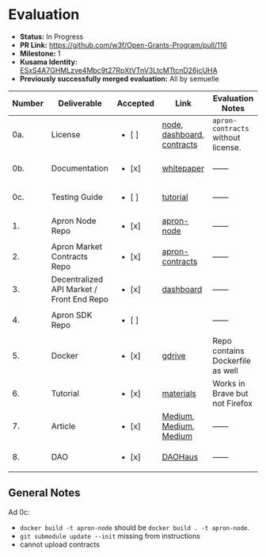 # Evaluation

- **Status:** In Progress
- **PR Link:** https://github.com/w3f/Open-Grants-Program/pull/116
- **Milestone:** 1
- **Kusama Identity:** [ESxS4A7GHMLzve4Mbc9t27RpXtVTnV3LtcMTtcnD26jcUHA](https://polkascan.io/pre/kusama/account/ESxS4A7GHMLzve4Mbc9t27RpXtVTnV3LtcMTtcnD26jcUHA)
- **Previously successfully merged evaluation:** All by semuelle

| Number | Deliverable | Accepted | Link | Evaluation Notes |
|---|---|---|---|---|
| 0a. | License | <ul><li>[ ] </li></ul> | [node](https://github.com/Apron-Network/apron-node/blob/0e732be9244afd9d5cc8fbe933a015b9d9f9266b/LICENSE), [dashboard](https://github.com/Apron-Network/dashboard-static/blob/bb3044f3f6fe3c4a18c1e941e64920e7db732771/LICENSE), [contracts]()  | `apron-contracts` without license. |
| 0b. | Documentation | <ul><li>[x] </li></ul> | [whitepaper](https://github.com/Apron-Network/materials/blob/9e34f92eda0d0a0eec68646fd1990d912631f66d/docs/Whitepaper%20.pdf) | —— |
| 0c. | Testing Guide | <ul><li>[ ] </li></ul> | [tutorial](https://github.com/Apron-Network/materials/blob/9e34f92eda0d0a0eec68646fd1990d912631f66d/tutorials/DemoTutorial.md) | —— |
| 1. | Apron Node Repo | <ul><li>[x] </li></ul> | [apron-node](https://github.com/Apron-Network/apron-node/tree/0e732be9244afd9d5cc8fbe933a015b9d9f9266b) | —— |
| 2. | Apron Market Contracts Repo | <ul><li>[x] </li></ul> | [apron-contracts](https://github.com/Apron-Network/apron-contracts/tree/cd2d75209032a50f4054ba3087421cfdda66fcb0) | —— |
| 3. | Decentralized API Market / Front End Repo | <ul><li>[x] </li></ul> | [dashboard](https://github.com/Apron-Network/dashboard-static/tree/bb3044f3f6fe3c4a18c1e941e64920e7db732771) | —— |
| 4. | Apron SDK Repo | <ul><li>[ ] </li></ul> |  | —— |
| 5. | Docker | <ul><li>[x] </li></ul> | [gdrive](https://drive.google.com/file/d/1509jfQpUawIdok7UYHr8WcY6_wB5YG8X/view) | Repo contains Dockerfile as well |
| 6. | Tutorial | <ul><li>[x] </li></ul> | [materials](https://github.com/Apron-Network/materials/blob/9e34f92eda0d0a0eec68646fd1990d912631f66d/tutorials/DemoTutorial.md) | Works in Brave but not Firefox |
| 7. | Article | <ul><li>[x] </li></ul> | [Medium](https://apron-network.medium.com/how-does-apron-network-avoid-the-limitations-of-a-centralized-node-service-provider-3658034de361), [Medium](https://apron-network.medium.com/meet-apron-in-the-web-3-0-99973791ccaa), [Medium](https://apron-network.medium.com/blockchain-middleware-the-http-of-the-web-3-0-age-5cc80b0952d0) | —— |
| 8. | DAO | <ul><li>[x] </li></ul> | [DAOHaus](https://app.daohaus.club/dao/0x1/0xf6aa3d578eca4821beb07a38a08031dd44f8c795) | —— |


## General Notes

Ad 0c:

- `docker build -t apron-node` should be `docker build . -t apron-node`.
- `git submodule update --init` missing from instructions
- cannot upload contracts

